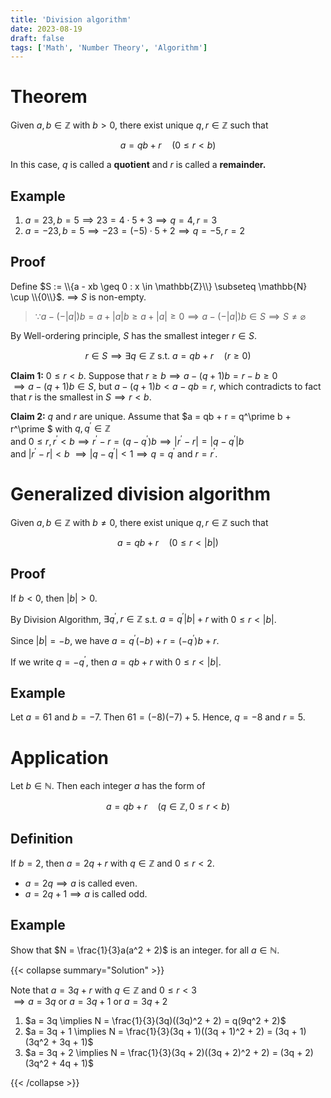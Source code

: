 ```yaml
---
title: 'Division algorithm'
date: 2023-08-19
draft: false
tags: ['Math', 'Number Theory', 'Algorithm']
---
```


# Theorem

Given $a, b \in \mathbb{Z}$ with $b > 0$, there exist unique $q, r \in \mathbb{Z}$ such that

$$
a = qb + r \quad (0 \leq r < b)
$$

In this case, $q$ is called a **quotient** and $r$ is called a **remainder.**

## Example

1. $a = 23, b = 5 \implies 23 = 4 \cdot 5 + 3 \implies q = 4, r = 3$
2. $a = -23, b = 5 \implies -23 = (-5) \cdot 5 + 2 \implies q = -5, r = 2$

## Proof

Define $S := \\{a - xb \geq 0 : x \in \mathbb{Z}\\} \subseteq \mathbb{N} \cup \\{0\\}$. $\implies$ $S$ is non-empty.

> $\because a - (-|a|)b = a + |a|b \geq a + |a| \geq 0 \implies a - (-|a|)b \in S \implies S \neq \varnothing$

By Well-ordering principle, $S$ has the smallest integer $r \in S$.

$$
r \in S \implies \exists q \in \mathbb{Z} \text{ s.t. } a = qb + r \quad (r \geq 0)
$$

**Claim 1:** $0 \leq r < b$. Suppose that $r \geq b \implies a - (q+1)b = r - b \geq 0$  
$\implies a - (q+1)b \in S$, but $a -(q + 1)b < a - qb = r$, which contradicts to fact that $r$ is the smallest in $S \implies r < b$.

**Claim 2:** $q$ and $r$ are unique. Assume that $a = qb + r = q^\prime b + r^\prime $ with $q, q^\prime \in \mathbb{Z}$  
and $0 \leq r, r^\prime < b \implies r^\prime - r = (q - q^\prime)b \implies |r^\prime - r| = |q - q^\prime |b$  
and $|r^\prime - r| < b$ $\implies |q - q^\prime| < 1 \implies q = q^\prime$ and $r = r^\prime$.

# Generalized division algorithm

Given $a, b \in \mathbb{Z}$ with $b \neq 0$, there exist unique $q, r \in \mathbb{Z}$ such that

$$
a = qb + r \quad (0 \leq r < |b|)
$$

## Proof

If $b < 0$, then $|b| > 0$.

By Division Algorithm, $\exists q^\prime, r \in \mathbb{Z}$ s.t. $a = q^\prime |b| + r$ with $0 \leq r < |b|$.

Since $|b| = -b$, we have $a = q^\prime (-b) + r = (-q^\prime) b + r$.

If we write $q = -q^\prime$, then $a = qb + r$ with $0 \leq r < |b|$.

## Example

Let $a = 61$ and $b = -7$. Then $61 = (-8)(-7) + 5$. Hence, $q = -8$ and $r = 5$.

# Application

Let $b \in \mathbb{N}$. Then each integer $a$ has the form of

$$
a = qb + r \quad (q \in \mathbb{Z}, 0 \leq r < b)
$$

## Definition

If $b = 2$, then $a = 2q + r$ with $q \in \mathbb{Z}$ and $0 \leq r < 2$.

- $a = 2q \implies a$ is called even.
- $a = 2q + 1 \implies a$ is called odd.

## Example

Show that $N = \frac{1}{3}a(a^2 + 2)$ is an integer. for all $a \in \mathbb{N}$.

{{< collapse summary="Solution" >}}

Note that $a = 3q + r$ with $q \in \mathbb{Z}$ and $0 \leq r < 3$   
$\implies a = 3q$ or $a = 3q + 1$ or $a = 3q + 2$

1. $a = 3q \implies N = \frac{1}{3}(3q)((3q)^2 + 2) = q(9q^2 + 2)$
2. $a = 3q + 1 \implies N = \frac{1}{3}(3q + 1)((3q + 1)^2 + 2) = (3q + 1)(3q^2 + 3q + 1)$
3. $a = 3q + 2 \implies N = \frac{1}{3}(3q + 2)((3q + 2)^2 + 2) = (3q + 2)(3q^2 + 4q + 1)$ 

{{< /collapse >}}